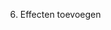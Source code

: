 <!-- 1. Cost toevoegen -->
<!-- 2. Kleuren toevoegen -->
<!-- 3. Kaarten tappen/untappen -->
<!-- 4. Player tracken per kaart -->
<!-- 5. Verander Phases naar een state -->
6. Effecten toevoegen